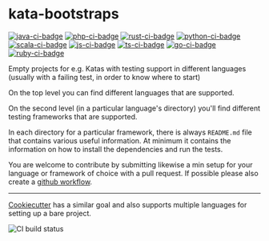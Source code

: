 # kata-bootstraps

[![java-ci-badge]][ci-actions]
[![php-ci-badge]][ci-actions]
[![rust-ci-badge]][ci-actions]
[![python-ci-badge]][ci-actions]
[![scala-ci-badge]][ci-actions]
[![js-ci-badge]][ci-actions]
[![ts-ci-badge]][ci-actions]
[![go-ci-badge]][ci-actions]
[![ruby-ci-badge]][ci-actions]



Empty projects for e.g. Katas with testing support in different languages
(usually with a failing test, in order to know where to start)

On the top level you can find different languages that are supported.

On the second level (in a particular language's directory) you'll find
different testing frameworks that are supported.

In each directory for a particular framework, there is always `README.md` file
that contains various useful information. At minimum it contains the
information on how to install the dependencies and run the tests.

You are welcome to contribute by submitting likewise a min setup for your language or framework of choice with a pull request. If possible please also create a [github workflow](https://help.github.com/en/actions/automating-your-workflow-with-github-actions/configuring-a-workflow#in-this-article).

----
[Cookiecutter](https://github.com/audreyr/cookiecutter) has a similar goal and also supports multiple languages for setting up a bare project.

[java-ci-badge]:../../../kata-bootstraps/workflows/Java%20CI/badge.svg "CI build status"
[php-ci-badge]:../../../kata-bootstraps/workflows/PHP%20CI/badge.svg "CI build status"
[rust-ci-badge]:../../../kata-bootstraps/workflows/Rust%20CI/badge.svg "CI build status"
[python-ci-badge]:https://github.com/a-zhavarankau/kata-bootstraps/workflows/Python%20CI/badge.svg "CI build status"

<img src="https://github.com/a-zhavarankau/kata-bootstraps/workflows/Python%20CI/badge.svg" alt="CI build status">


[scala-ci-badge]:../../../kata-bootstraps/workflows/Scala%20CI/badge.svg "CI build status"
[js-ci-badge]:../../../kata-bootstraps/workflows/js%20CI/badge.svg "CI build status"
[ts-ci-badge]:../../../kata-bootstraps/workflows/ts%20CI/badge.svg "CI build status"
[go-ci-badge]:../../../kata-bootstraps/workflows/GO%20CI/badge.svg "CI build status"
[ruby-ci-badge]:../../../kata-bootstraps/workflows/Ruby%20CI/badge.svg "CI build status"
[ci-actions]:../../../kata-bootstraps/actions

